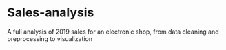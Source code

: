 # Sales-analysis
A full analysis of 2019 sales for an electronic shop, from data cleaning and preprocessing to visualization
